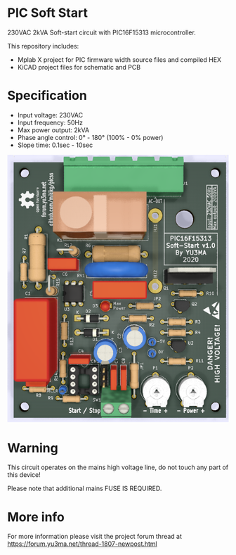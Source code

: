 # PIC Soft Start

230VAC 2kVA Soft-start circuit with PIC16F15313 microcontroller.

This repository includes:
* Mplab X project for PIC firmware width source files and compiled HEX
* KiCAD project files for schematic and PCB

# Specification

* Input voltage: 230VAC
* Input frequency: 50Hz
* Max power output: 2kVA
* Phase angle control: 0° - 180° (100% - 0% power)
* Slope time: 0.1sec - 10sec

![alt text](https://github.com/mikikg/picss/blob/master/doc/pic-soft-start.png)

# Warning

This circuit operates on the mains high voltage line, do not touch any part of this device!

Please note that additional mains FUSE IS REQUIRED.

# More info

For more information please visit the project forum thread at https://forum.yu3ma.net/thread-1807-newpost.html
